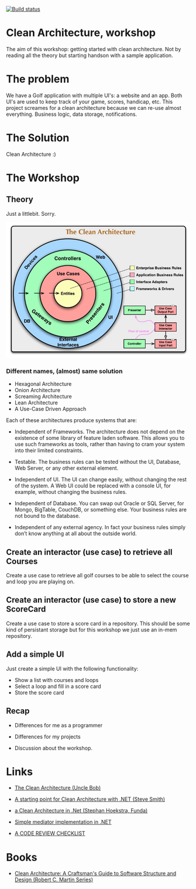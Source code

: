 [![Build status](https://ci.appveyor.com/api/projects/status/v2ti3t1l6d2q3key?svg=true)](https://ci.appveyor.com/project/jacobduijzerRHM/cleanarchitectureworkshop)


# Clean Architecture, workshop

The aim of this workshop: getting started with clean architecture. Not by reading all the theory but starting handson with a sample application.

# The problem
We have a Golf application with multiple UI's: a website and an app. Both UI's are used to keep track of your game, scores, handicap, etc. This project screames for a clean architecture because we can re-use almost everything. Business logic, data storage, notifications.

# The Solution
Clean Architecture :)

# The Workshop

## Theory
Just a littlebit. Sorry.

![Clean Architecture](./artwork/CleanArchitecture.jpg)

### Different names, (almost) same solution

- Hexagonal Architecture
- Onion Architecture
- Screaming Architecture
- Lean Architecture
- A Use-Case Driven Approach

Each of these architectures produce systems that are:

- Independent of Frameworks. The architecture does not depend on the existence of some library of feature laden software. This allows you to use such frameworks as tools, rather than having to cram your system into their limited constraints.

- Testable. The business rules can be tested without the UI, Database, Web Server, or any other external element.

- Independent of UI. The UI can change easily, without changing the rest of the system. A Web UI could be replaced with a console UI, for example, without changing the business rules.

- Independent of Database. You can swap out Oracle or SQL Server, for Mongo, BigTable, CouchDB, or something else. Your business rules are not bound to the database.

- Independent of any external agency. In fact your business rules simply don’t know anything at all about the outside world.

## Create an interactor (use case) to retrieve all Courses

Create a use case to retrieve all golf courses to be able to select the course and loop you are playing on. 

## Create an interactor (use case) to store a new ScoreCard

Create a use case to store a score card in a repository. This should be some kind of persistant storage but for this workshop we just use an in-mem repository.

## Add a simple UI

Just create a simple UI with the following functionality:

- Show a list with courses and loops
- Select a loop and fill in a score card
- Store the score card

## Recap

- Differences for me as a programmer

- Differences for my projects 

- Discussion about the workshop. 

# Links
- [The Clean Architecture (Uncle Bob)](https://8thlight.com/blog/uncle-bob/2012/08/13/the-clean-architecture.html)

- [A starting point for Clean Architecture with .NET (Steve Smith)](https://github.com/ardalis/CleanArchitecture)

- [a Clean Architecture in .Net (Stephan Hoekstra, Funda)](https://medium.com/@stephanhoekstra/clean-architecture-in-net-8eed6c224c50
)

- [Simple mediator implementation in .NET](https://github.com/jbogard/MediatR)

- [A CODE REVIEW CHECKLIST](http://www.jondjones.com/c-sharp-bootcamp/clean-code/code-reviews/a-code-review-checklist)	

# Books
- [Clean Architecture: A Craftsman's Guide to Software Structure and Design (Robert C. Martin Series)](https://www.amazon.com/Clean-Architecture-Craftsmans-Software-Structure/dp/0134494164)
